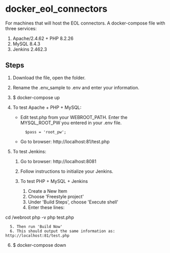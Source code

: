 # docker_eol_connectors

For machines that will host the EOL connectors.
A docker-compose file with three services:

1. Apache/2.4.62 + PHP 8.2.26
2. MySQL 8.4.3
3. Jenkins 2.462.3

## Steps

1. Download the file, open the folder.
2. Rename the .env_sample to .env and enter your information.
3. $ docker-compose up
4. To test Apache + PHP + MySQL:
      - Edit test.php from your WEBROOT_PATH. Enter the MYSQL_ROOT_PW you entered in your .env file.
        
              $pass = 'root_pw';
        
      - Go to browser: http://localhost:81/test.php
5. To test Jenkins:

   1. Go to browser: http://localhost:8081
   2. Follow instructions to initialize your Jenkins.
   3. To test PHP + MySQL + Jenkins

      1. Create a New Item
      2. Choose 'Freestyle project'
      3. Under 'Build Steps', choose 'Execute shell'
      4. Enter these lines:

  cd /webroot 
  php -v 
  php test.php

        
        
         
  
      5. Then run 'Build Now'
      6. This should output the same information as: http://localhost:81/test.php

6. $ docker-compose down

